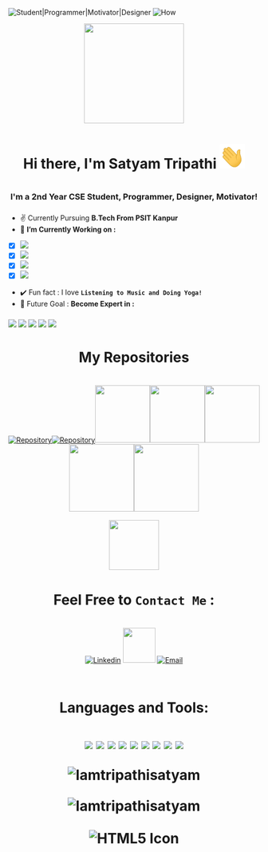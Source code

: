![Student|Programmer|Motivator|Designer](https://github.com/Iamtripathisatyam/iamtripathisatyam/blob/master/Content/Skills.png)
![How](https://forthebadge.com/images/badges/built-by-developers.svg)
<p align="center">
<img src="https://github.com/Iamtripathisatyam/iamtripathisatyam/blob/master/Content/github.gif" width="200px" height="200px">
 </p>
 
### <h1 align="center">Hi there, I'm Satyam Tripathi <img src="https://raw.githubusercontent.com/ABSphreak/ABSphreak/master/gifs/Hi.gif" width="50px"><h1/>
## <h3 align="center">I'm a 2nd Year CSE Student, Programmer, Designer, Motivator!<h3/>
 
- ✌️ Currently Pursuing **B.Tech From PSIT Kanpur**
- 🔭 **I’m Currently Working on :**
- [x] ![](https://img.shields.io/badge/PYTHON-PROGRAMMING-yellow.svg?label=PYTHON&style=social&logo=python&logoColor=yellow)  
- [x] ![](https://img.shields.io/badge/CANVA-DESIGNING-green.svg?label=CANVA&style=social&logo=canva&logoColor=informational)
- [x] ![](https://img.shields.io/badge/MICROSOFT-WORD-blue.svg?label=MICROSOFT&style=social&logo=microsoft-word&logoColor=blue)
- [x] ![](https://img.shields.io/badge/DATA-STRUCTURE-9cf.svg?label=DATA&style=social&logo=GraphQL&logoColor=red)
- ✔️ Fun fact : I love **`Listening to Music and Doing Yoga!`**
- 🎯 Future Goal : **Become Expert in :** 
### ![](https://img.shields.io/badge/PYTHON-yellow.svg?&style=social&logo=python&logoColor=yellow) ![](https://img.shields.io/badge/DJANGO-yellow.svg?&style=social&logo=Django&logoColor=orange) ![](https://img.shields.io/badge/FLASK-blue.svg?&style=social&logo=Flask&logoColor=red) ![](https://img.shields.io/badge/DS&AlGO-9cf.svg?&style=social&logo=Treehouse&logoColor=success) ![](https://img.shields.io/badge/APP_DESIGNING-9cf.svg?&style=social&logo=Android&logoColor=critical)<br/>
### <h1 align="center">**My Repositories**<h1/>
 <body><div class="img1"><p align='center'>
 <a href="https://github.com/Iamtripathisatyam/Python-Projects" target="_blank"><img src="https://github.com/Iamtripathisatyam/iamtripathisatyam/blob/master/Content/Python_Projects.png" alt="Repository" width="110" height="115"></a><a href="https://github.com/Iamtripathisatyam/Python-Programs" target="_blank"><img src="https://github.com/Iamtripathisatyam/iamtripathisatyam/blob/master/Content/python_programs.png" alt="Repository" width="110" height="115"></a><a href="https://github.com/Iamtripathisatyam/Python-Hackerrank-Solutions"><img src="https://github.com/Iamtripathisatyam/iamtripathisatyam/blob/master/Content/hackerrank.png" width="110" height="115"></a></a><a href="https://github.com/Iamtripathisatyam/C-Programs"><img src="https://github.com/Iamtripathisatyam/iamtripathisatyam/blob/master/Content/C_Programs.png" width="110" height="115"></a><a href="https://github.com/Iamtripathisatyam/C-Programming-Projects"><img src="https://github.com/Iamtripathisatyam/iamtripathisatyam/blob/master/Content/C_projects.png" width="110" height="115"><a href="https://github.com/Iamtripathisatyam/Data-Structure-Programs"><img src="https://github.com/Iamtripathisatyam/iamtripathisatyam/blob/master/Content/go-removebg-preview.png" width="130" height="135"></a><a href="https://github.com/Iamtripathisatyam/Data_Structure_Notes"><img src="https://github.com/Iamtripathisatyam/iamtripathisatyam/blob/master/Content/DS_NOTES.png" width="130" height="135"></a>
<p/>
</div>
</body>
 
  <p align="center">
<img src="https://github.com/Iamtripathisatyam/iamtripathisatyam/blob/master/Content/Bar.gif" width="100px" height="100px">
 </p>

 ### <h1 align="center">Feel Free to **`Contact Me`** : <h1/>
 <body>
    <div class="img1">
     <p align='center'>
 <a href="https://www.linkedin.com/in/Satyam-Tripathi-536b561b1" target="_blank"><img src="https://icons.iconarchive.com/icons/uiconstock/folded-social-media/64/Linkedin-icon.png" alt="Linkedin"></a> <a href="https://www.hackerrank.com/tripathiishere" target="_blank"><img src="https://github.com/Iamtripathisatyam/iamtripathisatyam/blob/master/Content/ranks-removebg-preview.png" balt="Linkedin" width="65" height="70"></a> 
 <a href="mailto:thingstesting2020@gmail.com" target="_blank"><img src="https://icons.iconarchive.com/icons/alecive/flatwoken/64/Apps-Gmail-B-icon.png" alt="Email"></a>
  <p/>
</div>
</body>
   <br/>
 <h1 align="center">Languages and Tools:<h1/>
 
<p align="center">
<img src="https://icons.iconarchive.com/icons/papirus-team/papirus-apps/72/python-icon.png">
<img src="https://icons.iconarchive.com/icons/mattahan/umicons/72/Letter-C-icon.png">
<img src="https://icons.iconarchive.com/icons/graphics-vibe/developer/72/html-5-icon.png">
<img src="https://icons.iconarchive.com/icons/graphicloads/colorful-long-shadow/72/Networking-icon.png">
<img src="https://icons.iconarchive.com/icons/papirus-team/papirus-apps/72/pycharm-icon.png">
<img src="https://icons.iconarchive.com/icons/benjigarner/softdimension/72/MS-Word-2-icon.png">
<img src="https://icons.iconarchive.com/icons/hopstarter/sleek-xp-software/72/Dev-icon.png">
<img src="https://icons.iconarchive.com/icons/rud3boy/mac-apps/72/ps-icon.png">
<img src="https://icons.iconarchive.com/icons/papirus-team/papirus-apps/72/visual-studio-code-icon.png">
 </p>

<p align="center">
<img src="https://github-readme-stats.vercel.app/api?username=Iamtripathisatyam&show_icons=true&theme=dracula" alt="Iamtripathisatyam" />
</p>
<p align="center">
<img src="https://github-readme-stats.vercel.app/api/top-langs/?username=Iamtripathisatyam&theme=dracula&layout=compact" alt="Iamtripathisatyam" />
</p>
<p align="center">
<img src="https://github.com/Iamtripathisatyam/iamtripathisatyam/blob/master/Content/TOH.gif" alt="HTML5 Icon" align='center' style="float:center;width:128px;height:128px;">
 </p>
